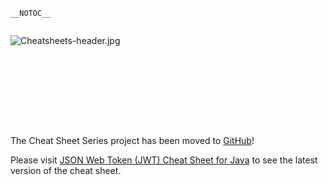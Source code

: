 `__NOTOC__`

<div style="width:100%;height:160px;border:0,margin:0;overflow: hidden;">

![Cheatsheets-header.jpg](Cheatsheets-header.jpg
"Cheatsheets-header.jpg")

</div>

The Cheat Sheet Series project has been moved to
[GitHub](https://github.com/OWASP/CheatSheetSeries)\!

Please visit [JSON Web Token (JWT) Cheat Sheet for
Java](https://github.com/OWASP/CheatSheetSeries/blob/master/cheatsheets/JSON_Web_Token_Cheat_Sheet_for_Java.md)
to see the latest version of the cheat sheet.